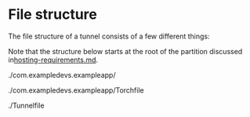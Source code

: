 # File structure

The file structure of a tunnel consists of a few different things:

Note that the structure below starts at the root of the partition discussed in[hosting-requirements.md](hosting-requirements.md "mention").

./com.exampledevs.exampleapp/

./com.exampledevs.exampleapp/Torchfile

./Tunnelfile
